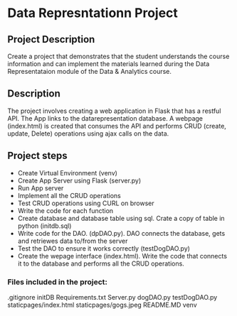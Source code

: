 # Data Represntationn Project

## Project Description

Create a project that demonstrates that the student understands the course information and can implement the materials learned during the Data Representataion module of the Data & Analytics course.

## Description
The project involves creating a web application in Flask that has a restful API. The App links to the datarepresentation database. A webpage (index.html) is created that consumes the API and performs CRUD (create, update, Delete) operations using ajax calls on the data.

## Project steps
- Create Virtual Environment (venv)
- Create App Server using Flask (server.py)
- Run App server
- Implement all the CRUD operations
- Test CRUD operations using CURL on browser
- Write the code for each function
- Create database and database table using sql. Crate a copy of table in python (initdb.sql)
- Write code for the DAO. (dpDAO.py). DAO connects the database, gets and retriewes data to/from the server
- Test the DAO to ensure it works correctly (testDogDAO.py)
- Create the wepage interface (index.html). Write the code that connects it to the database and performs all the CRUD operations.


### Files included in the project:

.gitignore
initDB
Requirements.txt
Server.py
dogDAO.py
testDogDAO.py
staticpages/index.html
staticpages/gogs.jpeg
README.MD
venv